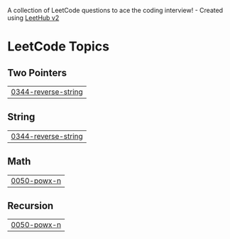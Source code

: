 A collection of LeetCode questions to ace the coding interview! - Created using [LeetHub v2](https://github.com/arunbhardwaj/LeetHub-2.0)
<!---LeetCode Topics Start-->
# LeetCode Topics
## Two Pointers
|  |
| ------- |
| [0344-reverse-string](https://github.com/s-gupta28/DSA/tree/master/0344-reverse-string) |
## String
|  |
| ------- |
| [0344-reverse-string](https://github.com/s-gupta28/DSA/tree/master/0344-reverse-string) |
## Math
|  |
| ------- |
| [0050-powx-n](https://github.com/s-gupta28/DSA/tree/master/0050-powx-n) |
## Recursion
|  |
| ------- |
| [0050-powx-n](https://github.com/s-gupta28/DSA/tree/master/0050-powx-n) |
<!---LeetCode Topics End-->